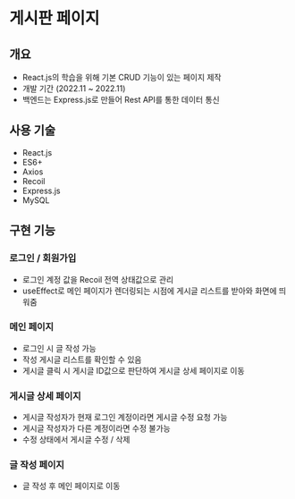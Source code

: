 # 게시판 페이지

## 개요

- React.js의 학습을 위해 기본 CRUD 기능이 있는 페이지 제작
- 개발 기간 (2022.11 ~ 2022.11)
- 백엔드는 Express.js로 만들어 Rest API를 통한 데이터 통신

## 사용 기술

- React.js
- ES6+
- Axios
- Recoil
- Express.js
- MySQL

## 구현 기능

### 로그인 / 회원가입
- 로그인 계정 값을 Recoil 전역 상태값으로 관리
- useEffect로 메인 페이지가 렌더링되는 시점에 게시글 리스트를 받아와 화면에 띄워줌

### 메인 페이지
- 로그인 시 글 작성 가능
- 작성 게시글 리스트를 확인할 수 있음
- 게시글 클릭 시 게시글 ID값으로 판단하여 게시글 상세 페이지로 이동

### 게시글 상세 페이지
- 게시글 작성자가 현재 로그인 계정이라면 게시글 수정 요청 가능
- 게시글 작성자가 다른 계정이라면 수정 불가능
- 수정 상태에서 게시글 수정 / 삭제
  
### 글 작성 페이지
- 글 작성 후 메인 페이지로 이동
